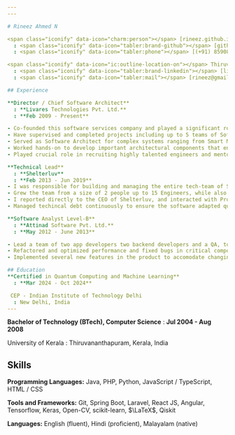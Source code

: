 ```yaml
---
---

# Rineez Ahmed N

<span class="iconify" data-icon="charm:person"></span> [rineez.github.io](https://rineez.github.io/)
  : <span class="iconify" data-icon="tabler:brand-github"></span> [github.com/rineez-livares](https://github.com/rineez-livares)
  : <span class="iconify" data-icon="tabler:phone"></span> [(+91) 8590831824](https://wa.me/918590831824)

<span class="iconify" data-icon="ic:outline-location-on"></span> Thiruvananthapuram
  : <span class="iconify" data-icon="tabler:brand-linkedin"></span> [linkedin.com/in/rineez](https://linkedin.com/in/rineez/)
  : <span class="iconify" data-icon="tabler:mail"></span> [rineez@gmail.com](mailto:rineez@gmail.com)

## Experience

**Director / Chief Software Architect**
  : **Livares Technologies Pvt. Ltd.**
  : **Feb 2009 - Present**

- Co-founded this software services company and played a significant role in forking a product company out of it.
- Have supervised and completed projects including up to 5 teams of Software Engineers, Hardware Engineers, and QAs.
- Served as Software Architect for complex systems ranging from Smart Meter/Actuator management platform, to Enterprise Asset Tracking Systems, to mobile app for remote access, for our esteemed clients
- Worked hands-on to develop important architectural components that ensure maintainability and adaptability for many dymanic aspects of enterprise software integrations
- Played crucial role in recruiting highly talented engineers and mentoring them to build teams of highly proficient and independant tech professionals.

**Technical Lead**
  : **Shelterluv**
  : **Feb 2013 - Jun 2019**
- I was responsible for building and managing the entire tech-team of Shelterluv.
- Grew the team from a size of 2 people up to 15 Engineers, while also raising new leaders, to build an efficient reporting structure.
- I reported directly to the CEO of Shelterluv, and interacted with Product Managers of Shelterluv on a daily basis.
- Managed techincal debt continuously to ensure the software adapted quickly to changing customer needs while also maintaining overall technical quality of product.

**Software Analyst Level-B**
  : **Attinad Software Pvt. Ltd.**
  : **May 2012 - June 2013**

- Lead a team of two app developers two backend developers and a QA, to ensure timely delivery of PoCs for newly onboarded client for the product, while also helping to manage client expectations for the Enterprise Mobility platform of Attinad Software.
- Refactored and optimized performance and fixed bugs in critical components of the software product.
- Implemented several new features in the product to accomodate changing demands from clients. The Enterprise class mobility platform helps to integrate various ERP backends to mobile applications in a very flexible and cost-effective way.

## Education
**Certified in Quantum Computing and Machine Learning**
  : **Mar 2024 - Oct 2024**

 CEP - Indian Institute of Technology Delhi
  : New Delhi, India
---
```

**Bachelor of Technology (BTech), Computer Science**
  : **Jul 2004 - Aug 2008**

University of Kerala
  : Thiruvananthapuram, Kerala, India


## Skills

**Programming Languages:** <span class="iconify" data-icon="logos:java" data-inline="false"></span> Java, <span class="iconify" data-icon="logos:php" data-inline="false"></span>PHP, <span class="iconify" data-icon="logos:python"></span> Python, <span class="iconify" data-icon="vscode-icons:file-type-js-official"></span> JavaScript / <span class="iconify" data-icon="vscode-icons:file-type-typescript-official"></span> TypeScript, <span class="iconify" data-icon="vscode-icons:file-type-html"></span> HTML / <span class="iconify" data-icon="vscode-icons:file-type-css"></span> CSS

**Tools and Frameworks:** Git, Spring Boot, Laravel, React JS, Angular, Tensorflow, Keras, Open-CV, scikit-learn, $\LaTeX$, Qiskit

**Languages:** English (fluent), Hindi (proficient), Malayalam (native)


